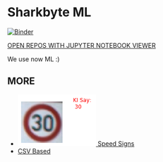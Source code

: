 # Sharkbyte ML
[![Binder](https://mybinder.org/badge_logo.svg)](https://mybinder.org/v2/gh/Sharkbyteprojects/IRIS-ML_and_Deep-Learning/master?filepath=DEEP%20LEARNING.ipynb)

[OPEN REPOS WITH JUPYTER NOTEBOOK VIEWER](https://nbviewer.jupyter.org/github/Sharkbyteprojects/IRIS-ML_and_Deep-Learning/tree/master/)

We use now ML :)


## MORE

- [![](https://raw.githubusercontent.com/Sharkbyteprojects/IRIS-ML_and_Deep-Learning/master/.images_for_readme/30-sign.png) Speed Signs](https://github.com/Sharkbyteprojects/IRIS-ML_and_Deep-Learning/blob/master/pic/Readme.md)
- [CSV Based](https://github.com/Sharkbyteprojects/IRIS-ML_and_Deep-Learning/blob/master/csv%20based/Readme.md)
